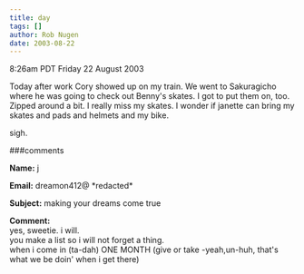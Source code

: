 ```yaml
---
title: day
tags: []
author: Rob Nugen
date: 2003-08-22
---
```


<p class=date>8:26am PDT Friday 22 August 2003</p>

<p>Today after work Cory showed up on my train.  We went to
Sakuragicho where he was going to check out Benny's skates.  I got to
put them on, too.  Zipped around a bit.  I really miss my skates.  I
wonder if janette can bring my skates and pads and helmets and my
bike.</p>

<p>sigh.</p>

###comments

<p><b>Name:</b> j

<p><b>Email:</b> dreamon412@ *redacted*

<p><b>Subject:</b> making your dreams come true

<p><b>Comment:</b>
<br>yes, sweetie.  i will. <br>
  you make a list so i will not forget a thing.<br>
 when i come in (ta-dah) ONE MONTH (give or take -yeah,un-huh, that's what we be doin' when i get there)

